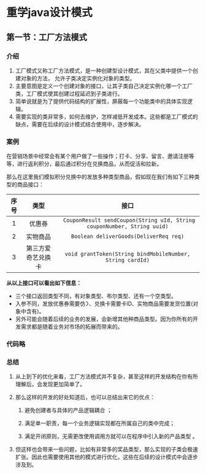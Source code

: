 # 重学java设计模式

## 第一节：工厂方法模式

### 介绍

1. ⼯⼚模式⼜称⼯⼚⽅法模式，是⼀种创建型设计模式，其在⽗类中提供⼀个创建对象的⽅法， 允许⼦类决定实例化对象的类型。
2. 主要意图是定义⼀个创建对象的接⼝，让其⼦类⾃⼰决定实例化哪⼀个⼯⼚类，⼯⼚模式使其创建过程延迟到⼦类进⾏。
3. 简单说就是为了提供代码结构的扩展性，屏蔽每⼀个功能类中的具体实现逻辑。
4. 需要实现的类⾮常多，如何去维护，怎样减低开发成本。这些都是工厂模式的缺点，需要在后续的设计模式结合使用中，逐步解决。

### 案例

在营销场景中经常会有某个⽤户做了⼀些操作；打卡、分享、留⾔、邀请注册等等，进⾏返利积分，最后通过积分在兑换商品，从⽽促活和拉新。

那么在这⾥我们模拟积分兑换中的发放多种类型商品，假如现在我们有如下三种类型的商品接⼝：

| 序号 |        类型        |                             接口                             |
| :--: | :----------------: | :----------------------------------------------------------: |
|  1   |       优惠券       | ` CouponResult sendCoupon(String uId, String couponNumber, String uuid)` |
|  2   |      实物商品      |            `Boolean deliverGoods(DeliverReq req)`            |
|  3   | 第三⽅爱奇艺兑换卡 |  `void grantToken(String bindMobileNumber, String cardId)`   |

**从以上接口可以看出如下信息：**

* 三个接⼝返回类型不同，有对象类型、布尔类型、还有⼀个空类型。
* ⼊参不同，发放优惠券需要仿᯿、兑换卡需要卡ID、实物商品需要发货位置(对象中含有)。
* 另外可能会随着后续的业务的发展，会新增其他种商品类型。因为你所有的开发需求都是随着业务对市场的拓展⽽带来的。

### 代码略

### 总结

1. 从上到下的优化来看，⼯⼚⽅法模式并不复杂，甚⾄这样的开发结构在你有所理解后，会发现更加简单了。

2. 那么这样的开发的好处知道后，也可以总结出来它的优点：

   1.  避免创建者与具体的产品逻辑耦合 ；

   2. 满⾜单⼀职责，每⼀个业务逻辑实现都在所属⾃⼰的类中完成；

   3. 满⾜开闭原则，⽆需更改使⽤调⽤⽅就可以在程序中引⼊新的产品类型 。

3. 但这样也会带来⼀些问题，⽐如有⾮常多的奖品类型，那么实现的⼦类会极速扩张。因此也需要使⽤其他的模式进⾏优化，这些在后续的设计模式中会逐步涉及到。
